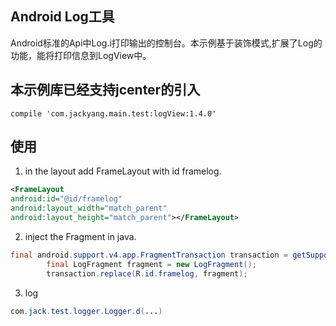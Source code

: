 ## Android Log工具 
Android标准的Api中Log.i打印输出的控制台。本示例基于装饰模式,扩展了Log的功能，能将打印信息到LogView中。


## 本示例库已经支持jcenter的引入
`compile 'com.jackyang.main.test:logView:1.4.0'`

## 使用
1. in the layout add FrameLayout with id framelog.
```xml
<FrameLayout
android:id="@id/framelog"
android:layout_width="match_parent"
android:layout_height="match_parent"></FrameLayout>
```

2. inject the Fragment in java.
```java
final android.support.v4.app.FragmentTransaction transaction = getSupportFragmentManager().beginTransaction();
        final LogFragment fragment = new LogFragment();
        transaction.replace(R.id.framelog, fragment);
```

3. log
```java
com.jack.test.logger.Logger.d(...)
```